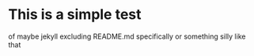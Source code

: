 # This is a simple test 
of maybe jekyll excluding README.md specifically or something silly like that
